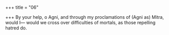 +++
title = "06"

+++
By your help, o Agni, and through my proclamations of (Agni as) Mitra,  would I—
would we cross over difficulties of mortals, as those repelling hatred do. 